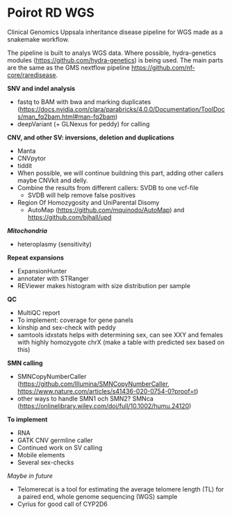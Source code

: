 # Poirot RD WGS
 Clinical Genomics Uppsala inheritance disease pipeline for WGS made as a snakemake workflow.


The pipeline is built to analys WGS data. Where possible, hydra-genetics modules (https://github.com/hydra-genetics) is being used. The main parts are the same as the GMS nextflow pipeline https://github.com/nf-core/raredisease.


**SNV and indel analysis**

- fastq to BAM with bwa and marking duplicates (https://docs.nvidia.com/clara/parabricks/4.0.0/Documentation/ToolDocs/man_fq2bam.html#man-fq2bam)
- deepVariant (+ GLNexus for peddy) for calling


**CNV, and other SV: inversions, deletion and duplications**

- Manta
- CNVpytor
- tiddit
- When possible, we will continue buildning this part, adding other callers maybe CNVkit and delly.
- Combine the results from different callers: SVDB to one vcf-file
  - SVDB will help remove false positives
- Region Of Homozygosity and UniParental Disomy
  - AutoMap (https://github.com/mquinodo/AutoMap) and https://github.com/bjhall/upd


***Mitochondria***

- heteroplasmy (sensitivity) 

**Repeat expansions**

- ExpansionHunter
- annotater with STRanger
- REViewer makes histogram with size distribution per sample


**QC**

- MultiQC report
- To implement: coverage for gene panels
- kinship and sex-check with peddy
 - samtools idxstats helps with determining sex, can see XXY and females with highly homozygote chrX (make a table with predicted sex based on this)
 

**SMN calling**

- SMNCopyNumberCaller (https://github.com/Illumina/SMNCopyNumberCaller, https://www.nature.com/articles/s41436-020-0754-0?proof=t)
- other ways to handle SMN1 och SMN2? SMNca (https://onlinelibrary.wiley.com/doi/full/10.1002/humu.24120)


**To implement**

- RNA
- GATK CNV germline caller
- Continued work on SV calling
- Mobile elements
- Several sex-checks

*Maybe in future*
- Telomerecat is a tool for estimating the average telomere length (TL) for a paired end, whole genome sequencing (WGS) sample
- Cyrius for good call of CYP2D6
